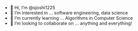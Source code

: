 - 👋 Hi, I’m @sjoshi1225
- 👀 I’m interested in ... software engineering, data science
- 🌱 I’m currently learning ... Algorithms in Computer Science
- 💞️ I’m looking to collaborate on ... anything and everything!

<!---
sjoshi1225/sjoshi1225 is a ✨ special ✨ repository because its `README.md` (this file) appears on your GitHub profile.
You can click the Preview link to take a look at your changes.
--->
